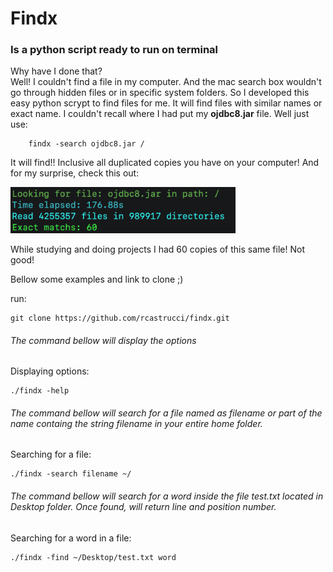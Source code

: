 # Findx
### Is a python script ready to run on terminal

<p>
Why have I done that? <br>
Well! I couldn't find a file in my computer. And the mac search box wouldn't go through hidden files or in specific system folders.
So I developed this easy python scrypt to find files for me. It will find files with similar names or exact name. I couldn't recall where I had put my <strong>ojdbc8.jar</strong> file. Well just use:    
</p>

        findx -search ojdbc8.jar /
     
<p> It will find!! Inclusive all duplicated copies you have on your computer! And for my surprise, check this out: </p>

<img src="https://github.com/rcastrucci/findx/blob/main/print.png" width="360" height="auto"/>

<p> While studying and doing projects I had 60 copies of this same file! Not good! </p>
<p> Bellow some examples and link to clone ;) </p>

run:

    git clone https://github.com/rcastrucci/findx.git
    
###### The command bellow will display the options
Displaying options:

    ./findx -help

###### The command bellow will search for a file named as filename or part of the name containg the string filename in your entire home folder.
Searching for a file:

    ./findx -search filename ~/

###### The command bellow will search for a word inside the file test.txt located in Desktop folder. Once found, will return line and position number.
Searching for a word in a file:

    ./findx -find ~/Desktop/test.txt word

<br>
